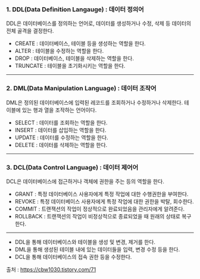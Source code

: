 ### 1. DDL(Data Definition Langauge) : 데이터 정의어
DDL은 데이터베이스를 정의하는 언어로, 데이터를 생성하거나  수정, 삭제 등 데이터의 전체 골격을 결정한다.
- CREATE : 데이터베이스, 테이블 등을 생성하는 역할을 한다.
- ALTER : 테이블을 수정하는 역할을 한다.
- DROP : 데이터베이스, 테이블을 삭제하는 역할을 한다.
- TRUNCATE : 테이블을 초기화시키는 역할을 한다.
***
### 2. DML(Data Manipulation Language) : 데이터 조작어
DML은 정의된 데이터베이스에 입력된 레코드를 조회하거나 수정하거나 삭제한다. 테이블에 있는 행과 열을 조작하는 언어이다.
- SELECT : 데이터를 조회하는 역할을 한다.
- INSERT : 데이터를 삽입하는 역할을 한다.
- UPDATE : 데이터를 수정하는 역할을 한다.
- DELETE : 데이터를 삭제하는 역할을 한다.
***
### 3. DCL(Data Control Language) : 데이터 제어어
DCL은 데이터베이스에 접근하거나 객체에 권한을 주는 등의 역할을 한다.
- GRANT : 특정 데이터베이스 사용자에게 특정 작업에 대한 수행권한을 부여한다.
- REVOKE : 특정 데이터베이스 사용자에게 특정 작업에 대한 권한을 박탈, 회수한다.
- COMMIT : 트랜잭션의 작업이 정상적으로 완료되었음을 관리자에게 알려준다.
- ROLLBACK : 트랜잭션의 작업이 비정상적으로 종료되었을 때 원래의 상태로 복구한다.
***
- DDL을 통해 데이터베이스와 테이블을 생성 및 변경, 제거를 한다.
- DML을 통해 생성된 테이블 내에 있는 데이터들을 입력, 변경 수정 등을 한다.
- DCL을 통해 데이터베이스의 접속 권한 등을 수정한다.  
  
출처 : https://cbw1030.tistory.com/71
